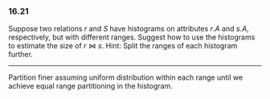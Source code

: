 ### 16.21

Suppose two relations $r$ and $S$ have histograms on attributes $r.A$ and $s.A$, respectively, but with different ranges. Suggest how to use the histograms to estimate the size of $r \bowtie s$. Hint: Split the ranges of each histogram further.

---

Partition finer assuming uniform distribution within each range until we achieve equal range partitioning in the histogram.